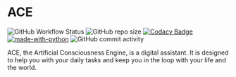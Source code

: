 # ACE

![GitHub Workflow Status](https://img.shields.io/github/workflow/status/equallywolf/ACE/continuous-integration) ![GitHub repo size](https://img.shields.io/github/repo-size/equallywolf/ace) [![Codacy Badge](https://app.codacy.com/project/badge/Grade/4304d43af0004b7ba2e998565a1b31fb)](https://www.codacy.com/gh/EquallyWolf/ACE/dashboard?utm_source=github.com&amp;utm_medium=referral&amp;utm_content=EquallyWolf/ACE&amp;utm_campaign=Badge_Grade) [![made-with-python](https://img.shields.io/badge/Made%20with-Python-1f425f.svg)](https://www.python.org/) ![GitHub commit activity](https://img.shields.io/github/commit-activity/m/equallywolf/ace?color=yellow)

ACE, the Artificial Consciousness Engine, is a digital assistant. It is designed to help you with your daily tasks and keep you in the loop with your life and the world.
